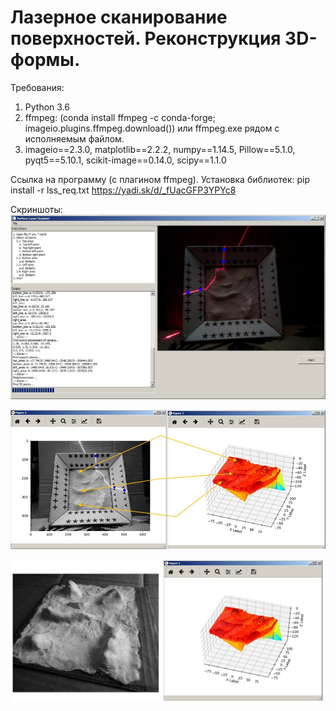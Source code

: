 # Лазерное сканирование поверхностей. Реконструкция 3D-формы.

Требования:
1. Python 3.6
2. ffmpeg: (conda install ffmpeg -c conda-forge; imageio.plugins.ffmpeg.download()) или ffmpeg.exe рядом с исполняемым файлом.
3. imageio==2.3.0, matplotlib==2.2.2, numpy==1.14.5, Pillow==5.1.0, pyqt5==5.10.1, scikit-image==0.14.0, scipy==1.1.0

Ссылка на программу (c плагином ffmpeg).
Установка библиотек: pip install -r lss_req.txt
https://yadi.sk/d/_fUacGFP3YPYc8

Скриншоты:
![alt tag](https://raw.githubusercontent.com/fedotov2a/TSU/master/_mw/res/Screenshot_222.jpg)

![alt tag](https://raw.githubusercontent.com/fedotov2a/TSU/master/_mw/res/Screenshot_223.jpg)

![alt tag](https://raw.githubusercontent.com/fedotov2a/TSU/master/_mw/res/rr.jpg)
